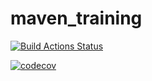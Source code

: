 # maven_training

[![Build Actions Status](https://github.com/zewcro/maven_training/workflows/Build/badge.svg)](https://github.com/zewcro/maven_training/actions)

[![codecov](https://codecov.io/gh/zewcro/maven_training/branch/main/graph/badge.svg?token=7c0eff70-f50e-4c4e-a1b4-d277e0b4ae89)](https://codecov.io/gh/zewcro/maven_training)